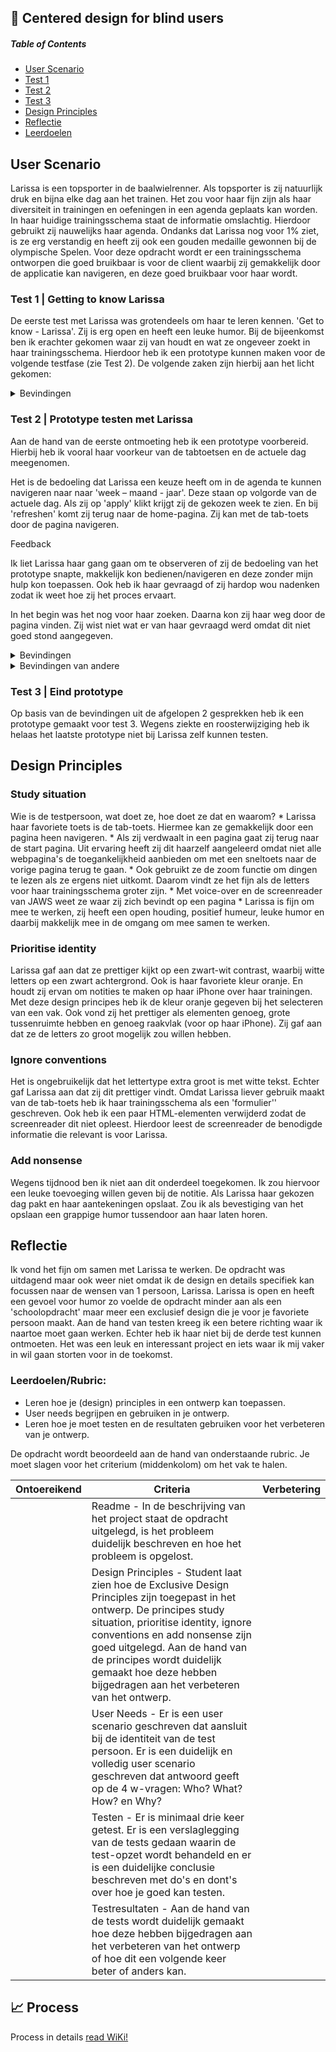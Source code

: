 ## 📱 Centered design for blind users 


##### Table of Contents
* [User Scenario](https://github.com/Yolandaokyere/Larissa-kalender/tree/main#user-scenario)
* [Test 1](https://github.com/Yolandaokyere/Larissa-kalender/tree/main#test-1--getting-to-know-larissa)
* [Test 2](https://github.com/Yolandaokyere/Larissa-kalender/tree/main#test-2--prototype-testen-met-larissa)
* [Test 3](https://github.com/Yolandaokyere/Larissa-kalender/tree/main#test-3--eind-prototype)
* [Design Principles](https://github.com/Yolandaokyere/Larissa-kalender/tree/main#design-principles)
* [Reflectie](https://github.com/Yolandaokyere/Larissa-kalender/tree/main#reflectie)
* [Leerdoelen](https://github.com/Yolandaokyere/Larissa-kalender/tree/main#leerdoelenrubric)
## User Scenario
Larissa is een topsporter in de baalwielrenner. Als topsporter is zij natuurlijk druk en bijna elke dag aan het trainen. Het zou voor haar fijn zijn als haar diversiteit in trainingen en oefeningen in een agenda geplaats kan worden. In haar huidige trainingsschema staat de informatie omslachtig. Hierdoor gebruikt zij nauwelijks haar agenda. Ondanks dat Larissa nog voor 1% ziet, is ze erg verstandig en heeft zij ook een gouden medaille gewonnen bij de olympische Spelen. Voor deze opdracht wordt er een trainingsschema ontworpen die goed bruikbaar is voor de client waarbij zij gemakkelijk door de applicatie kan navigeren, en deze goed bruikbaar voor haar wordt.  
### Test 1 | Getting to know Larissa
De eerste test met Larissa was grotendeels om haar te leren kennen. 'Get to know - Larissa'. Zij is erg open en heeft een leuke humor. Bij de bijeenkomst ben ik erachter gekomen waar zij van houdt en wat ze ongeveer zoekt in haar trainingsschema. Hierdoor heb ik een prototype kunnen maken voor de volgende testfase (zie Test 2). De volgende zaken zijn hierbij aan het licht gekomen: 
<details>
<summary>Bevindingen</summary>
<p> Zij is visueel ingesteld 
<p> Ziet contrast tussen zwart en wit  
<p> Heeft liever witte tekst bij een zwart achtergrond 
<p> Haar lievelingskleur is oranje  
<p> Braillebord gebruikt ze haast niet 
<p> Zij wilt haar font zo simpel mogelijk en gaf als voorbeeld Arial 
<p> Zij houdt van logische duidelijkheid en structuur in web (ondanks ze zichzelf een chaoot noemt) 
<p> Zij vindt het prettiger als de code op de juiste manier gestructureerd is, van boven naar beneden en codeertaal in het Nederlands; H-toets om te kijken hoeveel en welke headers er zijn, i-toets voor de lijsten. 
<p> Zij vindt het fijn als zij makkelijk terug kunnen navigeren naar de vorige pagina/ optie. Hierbij gaf ze als voorbeeld dat zij soms terug moet gaan naar de thuispagina omdat het soms erg omslachtig kan zijn.  
<p> Zij gebruikt liever de tab-toetsen om door een pagina te navigeren, pijltjes gebruikt ze vrij weinig 
<p> Tussen de vakken moet meer ruimte zitten 
<p> Bij het maken van de trainingschema wilt zij de actuele dag voor zich hebben zodat ze daar niet nog voor hoeft te gaan zoeken.  
<p> Zij heeft 6 dagen training en soms 2 keer per dag 
<p> Carousel zonder pauzeknop is irritant  
<p> Ze gebruikt een iPhone en zet haar voortgang van de trainingen in haar notities. 
</details>

### Test 2 | Prototype testen met Larissa
<p> Aan de hand van de eerste ontmoeting heb ik een prototype voorbereid.  Hierbij heb ik vooral haar voorkeur van de tabtoetsen en de actuele dag meegenomen. 
<p> Het is de bedoeling dat Larissa een keuze heeft om in de agenda te kunnen navigeren naar  naar 'week – maand - jaar'.  Deze staan op volgorde van de actuele dag. Als zij op 'apply' klikt krijgt zij de gekozen week te zien. En bij 'refreshen' komt zij terug naar de home-pagina. Zij kan met de tab-toets door de pagina navigeren.  
<p> Feedback
<p> Ik liet Larissa haar gang gaan om te observeren of zij de bedoeling van het prototype snapte, makkelijk kon bedienen/navigeren en deze zonder mijn hulp kon toepassen. Ook heb ik haar gevraagd of zij hardop wou nadenken zodat ik weet hoe zij het proces ervaart.  
<p> In het begin was het nog voor haar zoeken.  Daarna kon zij haar weg door de pagina vinden. Zij wist niet wat er van haar gevraagd werd omdat dit niet goed stond aangegeven. 
<details>
<summary>Bevindingen</summary>
<p>  Zij vond het fijn dat ze makkelijk kon navigeren met de tab-toets om week-maand-jaar uit te kiezen. Dit vond ze een prettig systeem. 
<p>  Zij vond het prettig dat bij het kiezen de status van haar acties worden verteld 
<p>  Zij vond het overzicht erg klein, het mocht allemaal groter ''vul het hele scherm maar op'' - Larissa 
<p>  Zij zou het fijn vinden als ze een notitie kon achterlaten op de gekozen dag. 
<p>  Zij gaf aan dat ze het prettig zou vinden als de startpagina zou kunnen beginnen met de actuele dag en daarbij de keuze krijgt om te navigeren tussen de weken-maanden-jaren. 
</details>  
<details>
<summary>Bevindingen van andere</summary>
<p>  Larissa vond het bij een prototype fijn dat ze niet naar de dagen hoefde te zoeken. 
<p>  Zij ontvangt graag feedback waar zij zich bevindt op een pagina. Bij een prototype ontving ze een terugkoppeling dat haar notitie opgeslagen was 
<p>  Ze zou graag in 1 overzicht het schema van vandaag en morgen willen zien, die vindt ze het belangrijkst 
<p>  Knop voor ´schema vandaag´ ´schema morgen´ zou ze fijn vinden 
</details> 
  
### Test 3 | Eind prototype
Op basis van de bevindingen uit de afgelopen 2 gesprekken heb ik een prototype gemaakt voor test 3. Wegens ziekte en roosterwijziging heb ik helaas het laatste prototype niet bij Larissa zelf kunnen testen. 

 ## Design Principles
 ### Study situation 
 <p> Wie is de testpersoon, wat doet ze, hoe doet ze dat en waarom? 
* Larissa haar favoriete toets is de tab-toets. Hiermee kan ze gemakkelijk door een pagina heen navigeren.  
* Als zij verdwaalt in een pagina gaat zij terug naar de start pagina. Uit ervaring heeft zij dit haarzelf aangeleerd omdat niet alle webpagina's de toegankelijkheid aanbieden om met een sneltoets naar de vorige pagina terug te gaan.  
* Ook gebruikt ze de zoom functie om dingen te lezen als ze ergens niet uitkomt. Daarom vindt ze het fijn als de letters voor haar trainingsschema groter zijn. 
* Met voice-over en de screenreader van JAWS weet ze waar zij zich bevindt op een pagina 
* Larissa is fijn om mee te werken, zij heeft een open houding, positief humeur, leuke humor en daarbij makkelijk mee in de omgang om mee samen te werken.   
 
### Prioritise identity  
Larissa gaf aan dat ze prettiger kijkt op een zwart-wit contrast, waarbij witte letters op een zwart achtergrond.  Ook is haar favoriete kleur oranje. En houdt zij ervan om notities te maken op haar iPhone over haar trainingen.  Met deze design principes heb ik de kleur oranje gegeven bij het selecteren van een vak. Ook vond zij het prettiger als elementen genoeg, grote tussenruimte hebben en genoeg raakvlak (voor op haar iPhone). Zij gaf aan dat ze de letters zo groot mogelijk zou willen hebben.    
### Ignore conventions 
Het is ongebruikelijk dat het lettertype extra groot is met witte tekst. Echter gaf Larissa aan dat zij dit prettiger vindt. Omdat Larissa liever gebruik maakt van de tab-toets heb ik haar trainingsschema als een 'formulier'' geschreven. Ook heb ik een paar HTML-elementen verwijderd zodat de screenreader dit niet opleest. Hierdoor leest de screenreader de benodigde informatie die relevant is voor Larissa. 
### Add nonsense 
Wegens tijdnood ben ik niet aan dit onderdeel toegekomen. Ik zou hiervoor een leuke toevoeging willen geven bij de notitie. Als Larissa haar gekozen dag pakt en haar aantekeningen opslaat. Zou ik als bevestiging van het opslaan een grappige humor tussendoor aan haar laten horen.  

## Reflectie   
Ik vond het fijn om samen met Larissa te werken. De opdracht was uitdagend maar ook weer niet omdat ik de design en details specifiek kan focussen naar de wensen van 1 persoon, Larissa. Larissa is open en heeft een gevoel voor humor zo voelde de opdracht minder aan als een 'schoolopdracht' maar meer een exclusief design die je voor je favoriete persoon maakt. Aan de hand van testen kreeg ik een betere richting waar ik naartoe moet gaan werken. Echter heb ik haar niet bij de derde test kunnen ontmoeten. Het was een leuk en interessant project en iets waar ik mij vaker in wil gaan storten voor in de toekomst.  
   
### Leerdoelen/Rubric:
* Leren hoe je (design) principles in een ontwerp kan toepassen.
* User needs begrijpen en gebruiken in je ontwerp.
* Leren hoe je moet testen en de resultaten gebruiken voor het verbeteren van je ontwerp.

De opdracht wordt beoordeeld aan de hand van onderstaande rubric. Je moet slagen voor het criterium (middenkolom) om het vak te halen. 

| Ontoereikend  | Criteria  |  Verbetering |
|---|---|---|
|  | Readme - In de beschrijving van het project staat de opdracht uitgelegd, is het probleem duidelijk beschreven en hoe het probleem is opgelost. | | 
|  | Design Principles - Student laat zien hoe de Exclusive Design Principles zijn toegepast in het ontwerp. De principes study situation, prioritise identity, ignore conventions en add nonsense zijn goed uitgelegd. Aan de hand van de principes wordt duidelijk gemaakt hoe deze hebben bijgedragen aan het verbeteren van het ontwerp. | | 
|  | User Needs - Er is een user scenario geschreven dat aansluit bij de identiteit van de test persoon. Er is een duidelijk en volledig user scenario geschreven dat antwoord geeft op de 4 w-vragen: Who? What? How? en Why? | | 
|  | Testen - Er is minimaal drie keer getest. Er is een verslaglegging van de tests gedaan waarin de test-opzet wordt behandeld en er is een duidelijke conclusie beschreven met do's en dont's over hoe je goed kan testen. | | 
|  | Testresultaten - Aan de hand van de tests wordt duidelijk gemaakt hoe deze hebben bijgedragen aan het verbeteren van het ontwerp of hoe dit een volgende keer beter of anders kan. | | 


## 📈 Process
Process in details [read WiKi!](https://github.com/Yolandaokyere/human-centered-design-2122/wiki/Week-1.1-%7C-opdracht-Doof)


